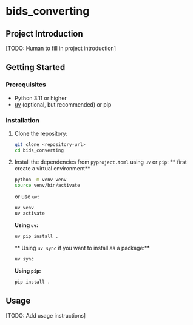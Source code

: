 # bids_converting

## Project Introduction

[TODO: Human to fill in project introduction]

## Getting Started

### Prerequisites

- Python 3.11 or higher
- [uv](https://github.com/astral-sh/uv) (optional, but recommended) or pip

### Installation

1.  Clone the repository:
    ```bash
    git clone <repository-url>
    cd bids_converting
    ```

2.  Install the dependencies from `pyproject.toml` using `uv` or `pip`:
    ** first create a virtual environment**
    ```bash
    python -m venv venv
    source venv/bin/activate
    ```
    or use `uv`:
    ```bash
    uv venv
    uv activate
    ```

    **Using `uv`:**
    ```bash
    uv pip install .
    ```

    ** Using `uv sync` if you want to install as a package:**
    ```bash
    uv sync
    ```

    **Using `pip`:**
    ```bash
    pip install .
    ```

## Usage

[TODO: Add usage instructions]
